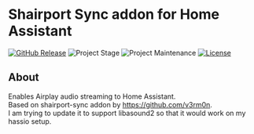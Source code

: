 # Shairport Sync addon for Home Assistant

[![GitHub Release][releases-shield]][releases] ![Project Stage][project-stage-shield] ![Project Maintenance][maintenance-shield] [![License][license-shield]](LICENSE)

## About

Enables Airplay audio streaming to Home Assistant. 
<br/>Based on shairport-sync addon by https://github.com/v3rm0n.
<br/>I am trying to update it to support libasound2 so that it would work on my hassio setup. 

[license-shield]: https://img.shields.io/github/license/v3rm0n/addon-shairport-sync.svg
[version-shield]: https://images.microbadger.com/badges/version/maidok/shairport-sync.svg
[releases-shield]: https://img.shields.io/github/release/v3rm0n/addon-shairport-sync.svg
[releases]: https://github.com/v3rm0n/addon-shairport-sync/releases
[maintenance-shield]: https://img.shields.io/maintenance/yes/2019.svg
[project-stage-shield]: https://img.shields.io/badge/project%20stage-experimental-yellow.svg

